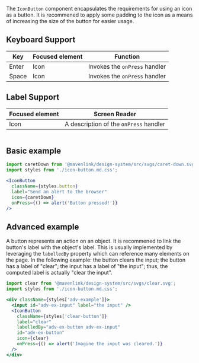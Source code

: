 The `IconButton` component encapsulates the requirements for using an icon as a button.
It is recommened to apply some padding to the icon as a means of increasing the size of the button for easier usage.

## Keyboard Support

| Key | Focused element | Function |
| --- | --- | --- |
| Enter | Icon | Invokes the `onPress` handler |
| Space | Icon | Invokes the `onPress` handler |

## Label Support

| Focused element | Screen Reader |
| --- | --- |
| Icon | A description of the `onPress` handler |

```css { "file": "./icon-button.md.css" }
```

## Basic example

```jsx
import caretDown from '@mavenlink/design-system/src/svgs/caret-down.svg';
import styles from './icon-button.md.css';

<IconButton
  className={styles.button}
  label="Send an alert to the browser"
  icon={caretDown}
  onPress={() => alert('Button pressed!')}
/>
```

## Advanced example

A button represents an action on an object.
It is recommened to link the button's label with the object's label.
This is usually implemented by leveraging the `labelledBy` property which can reference many elements on the page.
In the following example:
the button clears the input;
the button has a label of "clear";
the input has a label of "the input";
thus, the computed label is actually "clear the input".

```jsx
import clear from '@mavenlink/design-system/src/svgs/clear.svg';
import styles from './icon-button.md.css';

<div className={styles['adv-example']}>
  <input id="adv-ex-input" label="the input" />
  <IconButton
    className={styles['clear-button']}
    label="clear"
    labelledBy="adv-ex-button adv-ex-input"
    id="adv-ex-button"
    icon={clear}
    onPress={() => alert('Imagine the input was cleared.')}
  />
</div>
```

